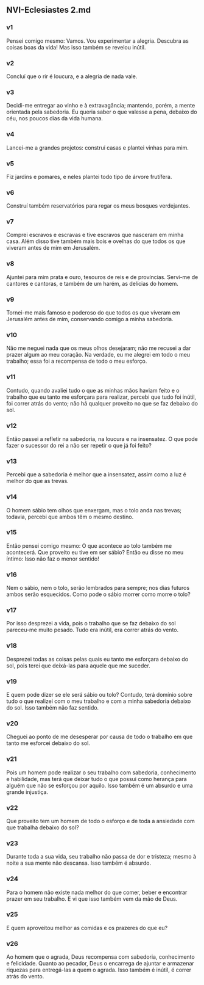 ## NVI-Eclesiastes 2.md
### v1
 Pensei comigo mesmo: Vamos. Vou experimentar a alegria. Descubra as coisas boas da vida! Mas isso também se revelou inútil.
### v2
 Concluí que o rir é loucura, e a alegria de nada vale.
### v3
 Decidi-me entregar ao vinho e à extravagância; mantendo, porém, a mente orientada pela sabedoria. Eu queria saber o que valesse a pena, debaixo do céu, nos poucos dias da vida humana.
### v4
 Lancei-me a grandes projetos: construí casas e plantei vinhas para mim.
### v5
 Fiz jardins e pomares, e neles plantei todo tipo de árvore frutífera.
### v6
 Construí também reservatórios para regar os meus bosques verdejantes.
### v7
 Comprei escravos e escravas e tive escravos que nasceram em minha casa. Além disso tive também mais bois e ovelhas do que todos os que viveram antes de mim em Jerusalém.
### v8
 Ajuntei para mim prata e ouro, tesouros de reis e de províncias. Servi-me de cantores e cantoras, e também de um harém, as delícias do homem.
### v9
 Tornei-me mais famoso e poderoso do que todos os que viveram em Jerusalém antes de mim, conservando comigo a minha sabedoria.
### v10
 Não me neguei nada que os meus olhos desejaram; não me recusei a dar prazer algum ao meu coração. Na verdade, eu me alegrei em todo o meu trabalho; essa foi a recompensa de todo o meu esforço.
### v11
 Contudo, quando avaliei tudo o que as minhas mãos haviam feito e o trabalho que eu tanto me esforçara para realizar, percebi que tudo foi inútil, foi correr atrás do vento; não há qualquer proveito no que se faz debaixo do sol.
### v12
 Então passei a refletir na sabedoria, na loucura e na insensatez. O que pode fazer o sucessor do rei a não ser repetir o que já foi feito?
### v13
 Percebi que a sabedoria é melhor que a insensatez, assim como a luz é melhor do que as trevas.
### v14
 O homem sábio tem olhos que enxergam, mas o tolo anda nas trevas; todavia, percebi que ambos têm o mesmo destino.
### v15
 Então pensei comigo mesmo: O que acontece ao tolo também me acontecerá. Que proveito eu tive em ser sábio? Então eu disse no meu íntimo: Isso não faz o menor sentido!
### v16
 Nem o sábio, nem o tolo, serão lembrados para sempre; nos dias futuros ambos serão esquecidos. Como pode o sábio morrer como morre o tolo?
### v17
 Por isso desprezei a vida, pois o trabalho que se faz debaixo do sol pareceu-me muito pesado. Tudo era inútil, era correr atrás do vento.
### v18
 Desprezei todas as coisas pelas quais eu tanto me esforçara debaixo do sol, pois terei que deixá-las para aquele que me suceder.
### v19
 E quem pode dizer se ele será sábio ou tolo? Contudo, terá domínio sobre tudo o que realizei com o meu trabalho e com a minha sabedoria debaixo do sol. Isso também não faz sentido.
### v20
 Cheguei ao ponto de me desesperar por causa de todo o trabalho em que tanto me esforcei debaixo do sol.
### v21
 Pois um homem pode realizar o seu trabalho com sabedoria, conhecimento e habilidade, mas terá que deixar tudo o que possui como herança para alguém que não se esforçou por aquilo. Isso também é um absurdo e uma grande injustiça.
### v22
 Que proveito tem um homem de todo o esforço e de toda a ansiedade com que trabalha debaixo do sol?
### v23
 Durante toda a sua vida, seu trabalho não passa de dor e tristeza; mesmo à noite a sua mente não descansa. Isso também é absurdo.
### v24
 Para o homem não existe nada melhor do que comer, beber e encontrar prazer em seu trabalho. E vi que isso também vem da mão de Deus.
### v25
 E quem aproveitou melhor as comidas e os prazeres do que eu?
### v26
 Ao homem que o agrada, Deus recompensa com sabedoria, conhecimento e felicidade. Quanto ao pecador, Deus o encarrega de ajuntar e armazenar riquezas para entregá-las a quem o agrada. Isso também é inútil, é correr atrás do vento.
